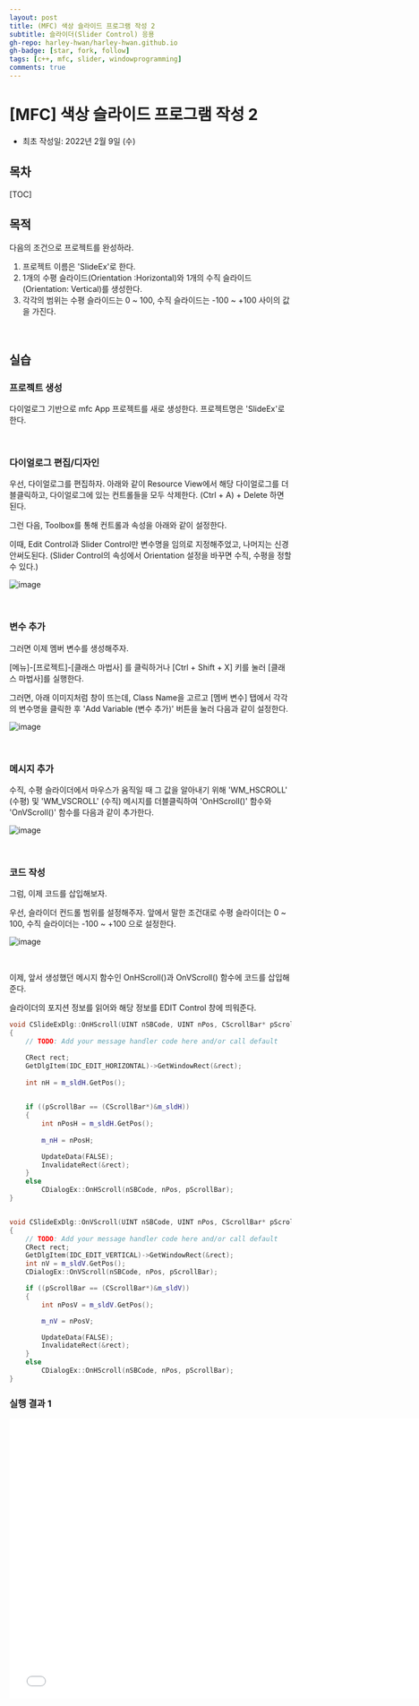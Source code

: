 ```yaml
---
layout: post
title: (MFC) 색상 슬라이드 프로그램 작성 2
subtitle: 슬라이더(Slider Control) 응용
gh-repo: harley-hwan/harley-hwan.github.io
gh-badge: [star, fork, follow]
tags: [c++, mfc, slider, windowprogramming]
comments: true
---
```


# [MFC] 색상 슬라이드 프로그램 작성 2

- 최초 작성일: 2022년 2월 9일 (수)


## 목차

[TOC]

## 목적

다음의 조건으로 프로젝트를 완성하라.

1. 프로젝트 이름은 'SlideEx'로 한다.
2. 1개의 수평 슬라이드(Orientation :Horizontal)와 1개의 수직 슬라이드(Orientation: Vertical)를 생성한다.
3. 각각의 범위는 수평 슬라이드는 0 ~ 100,  수직 슬라이드는 -100 ~ +100 사이의 값을 가진다.

<br/>

## 실습

### 프로젝트 생성

다이얼로그 기반으로 mfc App 프로젝트를 새로 생성한다. 프로젝트명은 'SlideEx'로 한다.

<br/>

### 다이얼로그 편집/디자인

우선, 다이얼로그를 편집하자. 아래와 같이 Resource View에서 해당 다이얼로그를 더블클릭하고, 다이얼로그에 있는 컨트롤들을 모두 삭제한다. (Ctrl + A) + Delete 하면 된다.

그런 다음, Toolbox를 통해 컨트롤과 속성을 아래와 같이 설정한다. 

이때, Edit Control과 Slider Control만 변수명을 임의로 지정해주었고, 나머지는 신경 안써도된다. (Slider Control의 속성에서 Orientation 설정을 바꾸면 수직, 수평을 정할 수 있다.)

![image](https://user-images.githubusercontent.com/68185569/153124475-1fce88b5-e6c3-471c-b652-82f06d0c27a0.png)

<br/>




### 변수 추가

그러면 이제 멤버 변수를 생성해주자.

[메뉴]-[프로젝트]-[클래스 마법사] 를 클릭하거나 [Ctrl + Shift + X] 키를 눌러 [클래스 마법사]를 실행한다.

그러면, 아래 이미지처럼 창이 뜨는데, Class Name을 고르고 [멤버 변수] 탭에서 각각의 변수명을 클릭한 후 'Add Variable (변수 추가)' 버튼을 눌러 다음과 같이 설정한다.

![image](https://user-images.githubusercontent.com/68185569/153124855-86707297-8965-46f8-8c0f-2f2310c8b267.png)

<br/>

### 메시지 추가

수직, 수평 슬라이더에서 마우스가 움직일 때 그 값을 알아내기 위해 'WM_HSCROLL' (수평) 및 'WM_VSCROLL' (수직) 메시지를 더블클릭하여 'OnHScroll()' 함수와 'OnVScroll()' 함수를 다음과 같이 추가한다.

![image](https://user-images.githubusercontent.com/68185569/153125737-e1b31c2e-cedf-4da4-b493-70d2c2b4f8cc.png)

<br/>



### 코드 작성

그럼, 이제 코드를 삽입해보자.

우선, 슬라이더 컨드롤 범위를 설정해주자. 앞에서 말한 조건대로 수평 슬라이더는 0 ~ 100, 수직 슬라이더는 -100 ~ +100 으로 설정한다.

![image](https://user-images.githubusercontent.com/68185569/153125286-2a457fb6-fdd5-4d73-b9cd-cdc87b01379d.png)

<br/>

이제, 앞서 생성했던 메시지 함수인 OnHScroll()과 OnVScroll() 함수에 코드를 삽입해준다.

슬라이더의 포지션 정보를 읽어와 해당 정보를 EDIT Control 창에 띄워준다.

```c++
void CSlideExDlg::OnHScroll(UINT nSBCode, UINT nPos, CScrollBar* pScrollBar)
{
	// TODO: Add your message handler code here and/or call default

	CRect rect;
	GetDlgItem(IDC_EDIT_HORIZONTAL)->GetWindowRect(&rect);
	
	int nH = m_sldH.GetPos();
	

	if ((pScrollBar == (CScrollBar*)&m_sldH))
	{
		int nPosH = m_sldH.GetPos();
		
		m_nH = nPosH;

		UpdateData(FALSE);
		InvalidateRect(&rect);
	}
	else
		CDialogEx::OnHScroll(nSBCode, nPos, pScrollBar);
}


void CSlideExDlg::OnVScroll(UINT nSBCode, UINT nPos, CScrollBar* pScrollBar)
{
	// TODO: Add your message handler code here and/or call default
	CRect rect;
	GetDlgItem(IDC_EDIT_VERTICAL)->GetWindowRect(&rect);
	int nV = m_sldV.GetPos();
	CDialogEx::OnVScroll(nSBCode, nPos, pScrollBar);

	if ((pScrollBar == (CScrollBar*)&m_sldV))
	{
		int nPosV = m_sldV.GetPos();

		m_nV = nPosV;

		UpdateData(FALSE);
		InvalidateRect(&rect);
	}
	else
		CDialogEx::OnHScroll(nSBCode, nPos, pScrollBar);
}
```

### 실행 결과 1

<iframe id="video" width="750" height="500" src="/assets/video/2022-02-09-mfcSlider2.mp4" frameborder="0"> </iframe>

